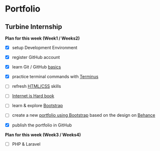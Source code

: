 # Portfolio

## Turbine Internship
  
**Plan for this week (Week1 / Weeks2)**
- [X] setup Development Environment
- [X] register GitHub account
- [X] learn Git / GitHub [basics](https://github.com/skills/introduction-to-github)
- [X] practice terminal commands with [Terminus](https://web.mit.edu/mprat/Public/web/Terminus/Web/main.html)
- [ ] refresh [HTML/CSS](https://developer.mozilla.org/en-US/docs/Learn/HTML) skills
- [ ] [Internet is Hard book](https://internetingishard.netlify.app/)
- [ ] learn & explore [Bootstrap](https://getbootstrap.com/docs/5.3/getting-started/introduction/)
- [ ] create a new [portfolio using Bootstrap](https://www.freecodecamp.org/news/how-to-create-a-portfolio-website-using-html-css-javascript-and-bootstrap/) based on the design on [Behance](https://www.behance.net/gallery/175441197/Creative-Portfolio-WordPress-Website-Web-Design?tracking_source=search_projects%7Cweb+design+portfolio)
- [X] publish the portfolio in GitHub


**Plan for this week (Week3 / Weeks4)**
- [ ] PHP & Laravel
